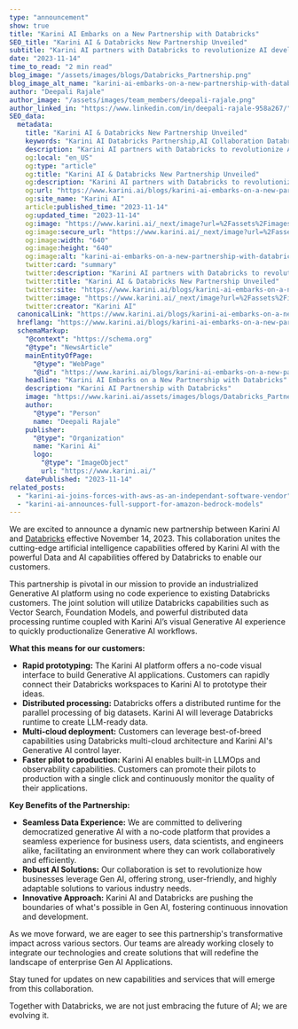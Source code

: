 ```yaml
---
type: "announcement"
show: true
title: "Karini AI Embarks on a New Partnership with Databricks"
SEO_title: "Karini AI & Databricks New Partnership Unveiled"
subtitle: "Karini AI partners with Databricks to revolutionize AI development. Discover how this collaboration paves the way for advanced AI solutions and innovation."
date: "2023-11-14"
time_to_read: "2 min read"
blog_image: "/assets/images/blogs/Databricks_Partnership.png"
blog_image_alt_name: "karini-ai-embarks-on-a-new-partnership-with-databricks"
author: "Deepali Rajale"
author_image: "/assets/images/team_members/deepali-rajale.png"
author_linked_in: "https://www.linkedin.com/in/deepali-rajale-958a267/"
SEO_data:
  metadata:
    title: "Karini AI & Databricks New Partnership Unveiled"
    keywords: "Karini AI Databricks Partnership,AI Collaboration Databricks,Karini AI Announcement,Databricks AI Integration,AI Platform Enhancement"
    description: "Karini AI partners with Databricks to revolutionize AI development. Discover how this collaboration paves the way for advanced AI solutions and innovation."
    og:local: "en_US"
    og:type: "article"
    og:title: "Karini AI & Databricks New Partnership Unveiled"
    og:description: "Karini AI partners with Databricks to revolutionize AI development. Discover how this collaboration paves the way for advanced AI solutions and innovation."
    og:url: "https://www.karini.ai/blogs/karini-ai-embarks-on-a-new-partnership-with-databricks"
    og:site_name: "Karini AI"
    article:published_time: "2023-11-14"
    og:updated_time: "2023-11-14"
    og:image: "https://www.karini.ai/_next/image?url=%2Fassets%2Fimages%2Fblogs%2FDatabricks_Partnership.png&w=640&q=75"
    og:image:secure_url: "https://www.karini.ai/_next/image?url=%2Fassets%2Fimages%2Fblogs%2FDatabricks_Partnership.png&w=640&q=75"
    og:image:width: "640"
    og:image:height: "640"
    og:image:alt: "karini-ai-embarks-on-a-new-partnership-with-databricks"
    twitter:card: "summary"
    twitter:description: "Karini AI partners with Databricks to revolutionize AI development. Discover how this collaboration paves the way for advanced AI solutions and innovation."
    twitter:title: "Karini AI & Databricks New Partnership Unveiled"
    twitter:site: "https://www.karini.ai/blogs/karini-ai-embarks-on-a-new-partnership-with-databricks"
    twitter:image: "https://www.karini.ai/_next/image?url=%2Fassets%2Fimages%2Fblogs%2FDatabricks_Partnership.png&w=640&q=75"
    twitter:creator: "Karini AI"
  canonicalLink: "https://www.karini.ai/blogs/karini-ai-embarks-on-a-new-partnership-with-databricks"
  hreflang: "https://www.karini.ai/blogs/karini-ai-embarks-on-a-new-partnership-with-databricks"
  schemaMarkup:
    "@context": "https://schema.org"
    "@type": "NewsArticle"
    mainEntityOfPage:
      "@type": "WebPage"
      "@id": "https://www.karini.ai/blogs/karini-ai-embarks-on-a-new-partnership-with-databricks"
    headline: "Karini AI Embarks on a New Partnership with Databricks"
    description: "Karini AI Partnership with Databricks"
    image: "https://www.karini.ai/assets/images/blogs/Databricks_Partnership.png"
    author:
      "@type": "Person"
      name: "Deepali Rajale"
    publisher:
      "@type": "Organization"
      name: "Karini Ai"
      logo:
        "@type": "ImageObject"
        url: "https://www.karini.ai/"
    datePublished: "2023-11-14"
related_posts:
  - "karini-ai-joins-forces-with-aws-as-an-independant-software-vendor"
  - "karini-ai-announces-full-support-for-amazon-bedrock-models"
---
```


We are excited to announce a dynamic new partnership between Karini AI and [Databricks](https://www.databricks.com/) effective November 14, 2023. This collaboration unites the cutting-edge artificial intelligence capabilities offered by Karini AI with the powerful Data and AI capabilities offered by Databricks to enable our customers.

This partnership is pivotal in our mission to provide an industrialized Generative AI platform using no code experience to existing Databricks customers. The joint solution will utilize Databricks capabilities such as Vector Search, Foundation Models, and powerful distributed data processing runtime coupled with Karini AI’s visual Generative AI experience to quickly productionalize Generative AI workflows.

**What this means for our customers:**

- **Rapid prototyping:** The Karini AI platform offers a no-code visual interface to build Generative AI applications. Customers can rapidly connect their Databricks workspaces to Karini AI to prototype their ideas.
- **Distributed processing:** Databricks offers a distributed runtime for the parallel processing of big datasets. Karini AI will leverage Databricks runtime to create LLM-ready data.
- **Multi-cloud deployment:** Customers can leverage best-of-breed capabilities using Databricks multi-cloud architecture and Karini AI's Generative AI control layer.
- **Faster pilot to production:** Karini AI enables built-in LLMOps and observability capabilities. Customers can promote their pilots to production with a single click and continuously monitor the quality of their applications.

**Key Benefits of the Partnership:**

- **Seamless Data Experience:** We are committed to delivering democratized generative AI with a no-code platform that provides a seamless experience for business users, data scientists, and engineers alike, facilitating an environment where they can work collaboratively and efficiently.
- **Robust AI Solutions:** Our collaboration is set to revolutionize how businesses leverage Gen AI, offering strong, user-friendly, and highly adaptable solutions to various industry needs.
- **Innovative Approach:** Karini AI and Databricks are pushing the boundaries of what's possible in Gen AI, fostering continuous innovation and development.

As we move forward, we are eager to see this partnership's transformative impact across various sectors. Our teams are already working closely to integrate our technologies and create solutions that will redefine the landscape of enterprise Gen AI Applications.

Stay tuned for updates on new capabilities and services that will emerge from this collaboration.

Together with Databricks, we are not just embracing the future of AI; we are evolving it.
